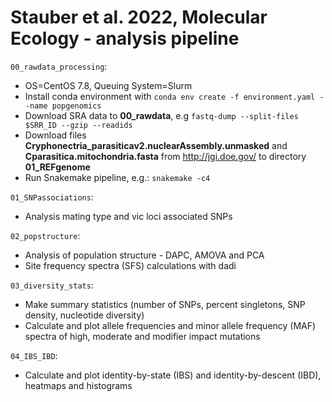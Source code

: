 # Stauber et al. 2022, Molecular Ecology - analysis pipeline

```00_rawdata_processing```:
* OS=CentOS 7.8, Queuing System=Slurm
* Install conda environment with ```conda env create -f environment.yaml --name popgenomics```
* Download SRA data to **00_rawdata**, e.g ```fastq-dump --split-files $SRR_ID --gzip --readids```
* Download files **Cryphonectria_parasiticav2.nuclearAssembly.unmasked** and **Cparasitica.mitochondria.fasta** from http://jgi.doe.gov/ to directory **01_REFgenome**
* Run Snakemake pipeline, e.g.: ```snakemake -c4```

```01_SNPassociations```: 
* Analysis mating type and vic loci associated SNPs

```02_popstructure```: 
* Analysis of population structure - DAPC, AMOVA and PCA 
* Site frequency spectra (SFS) calculations with dadi

```03_diversity_stats```: 
* Make summary statistics (number of SNPs, percent singletons, SNP density, nucleotide diversity)
* Calculate and plot allele frequencies and minor allele frequency (MAF) spectra of high, moderate and modifier impact mutations 

```04_IBS_IBD```:
* Calculate and plot identity-by-state (IBS) and identity-by-descent (IBD), heatmaps and histograms
